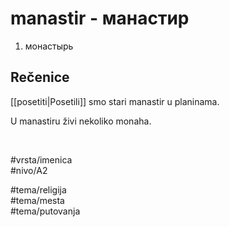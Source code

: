 # manastir - манастир

1. монастырь

## Rečenice

[[posetiti|Posetili]] smo stari manastir u planinama.

U manastiru živi nekoliko monaha.

<br>

#vrsta/imenica  
#nivo/A2  

#tema/religija  
#tema/mesta  
#tema/putovanja  
